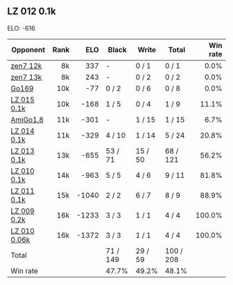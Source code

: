 ## LZ 012 0.1k ##

ELO: -616

Opponent | Rank | ELO | Black | Write | Total | Win rate
---------|-----:|----:|-------|-------|-------|-------:
[zen7 12k](zen7%2012k.md) | 8k | 337 | - | 0 / 1 | 0 / 1 | 0.0%
[zen7 13k](zen7%2013k.md) | 8k | 243 | - | 0 / 2 | 0 / 2 | 0.0%
[Go169](Go169.md) | 10k | -77 | 0 / 2 | 0 / 6 | 0 / 8 | 0.0%
[LZ 015 0.1k](LZ%20015%200.1k.md) | 10k | -168 | 1 / 5 | 0 / 4 | 1 / 9 | 11.1%
[AmiGo1.8](AmiGo1.8.md) | 11k | -301 | - | 1 / 15 | 1 / 15 | 6.7%
[LZ 014 0.1k](LZ%20014%200.1k.md) | 11k | -329 | 4 / 10 | 1 / 14 | 5 / 24 | 20.8%
[LZ 013 0.1k](LZ%20013%200.1k.md) | 13k | -655 | 53 / 71 | 15 / 50 | 68 / 121 | 56.2%
[LZ 010 0.1k](LZ%20010%200.1k.md) | 14k | -963 | 5 / 5 | 4 / 6 | 9 / 11 | 81.8%
[LZ 011 0.1k](LZ%20011%200.1k.md) | 15k | -1040 | 2 / 2 | 6 / 7 | 8 / 9 | 88.9%
[LZ 009 0.2k](LZ%20009%200.2k.md) | 16k | -1233 | 3 / 3 | 1 / 1 | 4 / 4 | 100.0%
[LZ 010 0.06k](LZ%20010%200.06k.md) | 16k | -1372 | 3 / 3 | 1 / 1 | 4 / 4 | 100.0%
Total | | | 71 / 149 | 29 / 59 | 100 / 208 | 
Win rate| | | 47.7% | 49.2% | 48.1% | 
